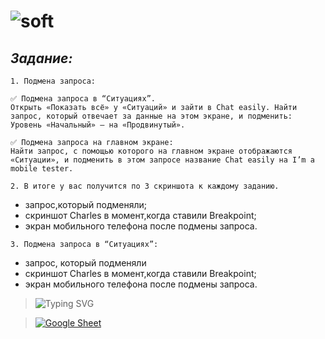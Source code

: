 # ![soft](https://capsule-render.vercel.app/api?type=soft&color=f5f5f5&text=Charles&fontSize=50&animation=twinkling)

<!--start-->
## *__Задание:__*

`1. Подмена запроса:`
```
✅ Подмена запроса в “Ситуациях”.
Открыть «Показать всё» у «Ситуаций» и зайти в Chat easily. Найти запрос, который отвечает за данные на этом экране, и подменить:
Уровень «Начальный» — на «Продвинутый».

✅ Подмена запроса на главном экране: 
Найти запрос, с помощью которого на главном экране отображаются «Ситуации», и подменить в этом запросе название Chat easily на I’m a mobile tester.
```
`2. В итоге у вас получится по 3 скриншота к каждому заданию.`
- запрос,который подменяли;
- скриншот Charles в момент,когда ставили Breakpoint;
- экран мобильного телефона после подмены запроса.

`3. Подмена запроса в “Ситуациях”:`
- запрос, который подменяли
- скриншот Charles в момент,когда ставили Breakpoint;
- экран мобильного телефона после подмены запроса.

>![Typing SVG](https://readme-typing-svg.herokuapp.com?color=F7F4F1EE&lines=Practice+doc_1+click+below⮯&font=Fira+Code&size=18&pause=5000)

>[![Google Sheet](https://jiahaog.github.io/nativefier-icons/files/google-sheets.ico)](https://docs.google.com/document/d/1JtcHzvgJ5t7FHVmjsNYC8S-FjfxB6hyiM3mLPP_moW4/edit?usp=sharing)
<!--end-->
